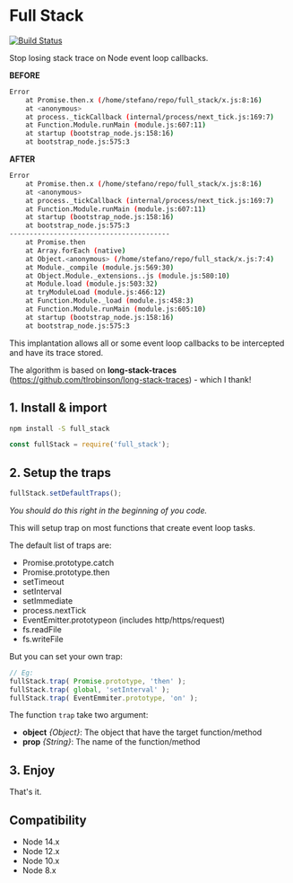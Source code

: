 # Full Stack

[![Build Status](https://travis-ci.org/szanata/full_stack.svg?branch=master)](https://travis-ci.org/szanata/full_stack)

Stop losing stack trace on Node event loop callbacks.

**BEFORE**
```bash
Error
    at Promise.then.x (/home/stefano/repo/full_stack/x.js:8:16)
    at <anonymous>
    at process._tickCallback (internal/process/next_tick.js:169:7)
    at Function.Module.runMain (module.js:607:11)
    at startup (bootstrap_node.js:158:16)
    at bootstrap_node.js:575:3
```

**AFTER**
```bash
Error
    at Promise.then.x (/home/stefano/repo/full_stack/x.js:8:16)
    at <anonymous>
    at process._tickCallback (internal/process/next_tick.js:169:7)
    at Function.Module.runMain (module.js:607:11)
    at startup (bootstrap_node.js:158:16)
    at bootstrap_node.js:575:3
----------------------------------------
    at Promise.then
    at Array.forEach (native)
    at Object.<anonymous> (/home/stefano/repo/full_stack/x.js:7:4)
    at Module._compile (module.js:569:30)
    at Object.Module._extensions..js (module.js:580:10)
    at Module.load (module.js:503:32)
    at tryModuleLoad (module.js:466:12)
    at Function.Module._load (module.js:458:3)
    at Function.Module.runMain (module.js:605:10)
    at startup (bootstrap_node.js:158:16)
    at bootstrap_node.js:575:3
```

This implantation allows all or some event loop callbacks to be intercepted and have its trace stored.

The algorithm is based on **long-stack-traces** (https://github.com/tlrobinson/long-stack-traces) - which I thank!

## 1. Install & import

```bash
npm install -S full_stack
```

```js
const fullStack = require('full_stack');
```

## 2. Setup the traps

```js
fullStack.setDefaultTraps();
```

*You should do this right in the beginning of you code.*

This will setup trap on most functions that create event loop tasks.

The default list of traps are:
- Promise.prototype.catch
- Promise.prototype.then
- setTimeout
- setInterval
- setImmediate
- process.nextTick
- EventEmitter.prototypeon (includes http/https/request)
- fs.readFile
- fs.writeFile

But you can set your own trap:

```js
// Eg:
fullStack.trap( Promise.prototype, 'then' );
fullStack.trap( global, 'setInterval' );
fullStack.trap( EventEmmiter.prototype, 'on' );
```

The function `trap` take two argument:
- **object** *{Object}*: The object that have the target function/method
- **prop** *{String}*: The name of the function/method

## 3. Enjoy
That's it.

## Compatibility
- Node 14.x
- Node 12.x
- Node 10.x
- Node 8.x
